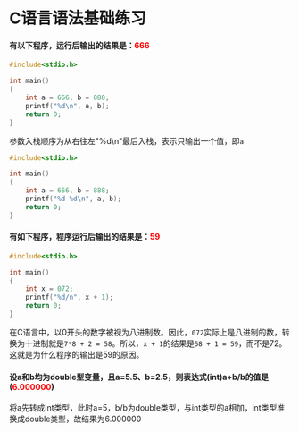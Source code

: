 # C语言语法基础练习

#### 有以下程序，运行后输出的结果是：<font color=red>666</font>

```c
#include<stdio.h>

int main()
{
	int a = 666, b = 888;
	printf("%d\n", a, b);
	return 0;
}
```

参数入栈顺序为从右往左"%d\n"最后入栈，表示只输出一个值，即`a`

```c
#include<stdio.h>

int main()
{
	int a = 666, b = 888;
	printf("%d %d\n", a, b);
	return 0;
}
```

#### 有如下程序，程序运行后输出的结果是：<font color=red>59</font>

```C
#include<stdio.h>

int main()
{
	int x = 072;
	printf("%d/n", x + 1);
	return 0;
}
```

在C语言中，以0开头的数字被视为八进制数。因此，`072`实际上是八进制的数，转换为十进制就是`7*8 + 2 = 58`。所以，`x + 1`的结果是`58 + 1 = 59`，而不是72。这就是为什么程序的输出是59的原因。

#### 设a和b均为double型变量，且a=5.5、b=2.5，则表达式(int)a+b/b的值是(<font color=red>6.000000</font>)

将a先转成int类型，此时a=5，b/b为double类型，与int类型的a相加，int类型准换成double类型，故结果为6.000000
